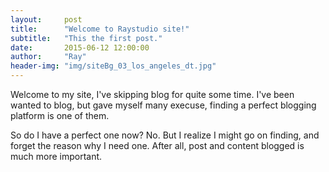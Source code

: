 ```yaml
---
layout:     post
title:      "Welcome to Raystudio site!"
subtitle:   "This the first post."
date:       2015-06-12 12:00:00
author:     "Ray"
header-img: "img/siteBg_03_los_angeles_dt.jpg"
---
```


<p>
Welcome to my site, I've skipping blog for quite some time. I've been wanted to blog, but gave myself many execuse, finding a perfect blogging platform is one of them.
</p>
<p>
So do I have a perfect one now? No. But I realize I might go on finding, and forget the reason why I need one. After all, post and content blogged is much more important.</p>
